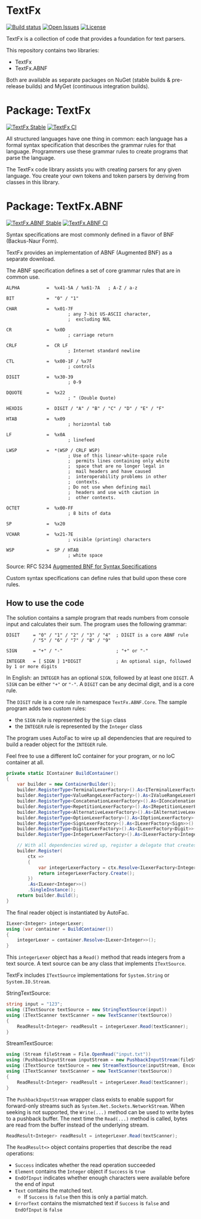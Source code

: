 TextFx
===========
[![Build status](https://ci.appveyor.com/api/projects/status/2ijyc3cck1ddlurt?svg=true)](https://ci.appveyor.com/project/StevenLiekens/textfx)
[![Open Issues](https://img.shields.io/github/issues/StevenLiekens/TextFx.svg)](https://github.com/StevenLiekens/TextFx/issues?q=is%3Aopen)
[![License](https://img.shields.io/badge/license-MIT-blue.svg)](https://raw.githubusercontent.com/StevenLiekens/TextFx/master/LICENSE)


TextFx is a collection of code that provides a foundation for text parsers.

This repository contains two libraries: 
* TextFx
* TextFx.ABNF

Both are available as separate packages on NuGet (stable builds &  pre-release builds) and MyGet (continuous integration builds).


# Package: TextFx

[![TextFx Stable](https://img.shields.io/nuget/v/TextFx.svg)](https://www.nuget.org/packages/TextFx/)
[![TextFx CI](https://img.shields.io/myget/textfx/vpre/TextFx.svg)](https://www.myget.org/gallery/textfx)

All structured languages have one thing in common: each language has a formal syntax specification that describes the grammar rules for that language. Programmers use these grammar rules to create programs that parse the language.

The TextFx code library assists you with creating parsers for any given language. You create your own tokens and token parsers by deriving from classes in this library.

# Package: TextFx.ABNF

[![TextFx.ABNF Stable](https://img.shields.io/nuget/v/TextFx.ABNF.svg)](https://www.nuget.org/packages/TextFx.ABNF/)
[![TextFx.ABNF CI](https://img.shields.io/myget/textfx/vpre/TextFx.ABNF.svg)](https://www.myget.org/gallery/textfx)

Syntax specifications are most commonly defined in a flavor of BNF (Backus-Naur Form).

TextFx provides an implementation of ABNF (Augmented BNF) as a separate download.

The ABNF specification defines a set of core grammar rules that are in common use.

```abnf
ALPHA          =  %x41-5A / %x61-7A   ; A-Z / a-z

BIT            =  "0" / "1"

CHAR           =  %x01-7F
                       ; any 7-bit US-ASCII character,
                       ;  excluding NUL

CR             =  %x0D
                       ; carriage return

CRLF           =  CR LF
                       ; Internet standard newline

CTL            =  %x00-1F / %x7F
                       ; controls

DIGIT          =  %x30-39
                       ; 0-9

DQUOTE         =  %x22
                       ; " (Double Quote)

HEXDIG         =  DIGIT / "A" / "B" / "C" / "D" / "E" / "F"

HTAB           =  %x09
                       ; horizontal tab

LF             =  %x0A
                       ; linefeed

LWSP           =  *(WSP / CRLF WSP)
                       ; Use of this linear-white-space rule
                       ;  permits lines containing only white
                       ;  space that are no longer legal in
                       ;  mail headers and have caused
                       ;  interoperability problems in other
                       ;  contexts.
                       ; Do not use when defining mail
                       ;  headers and use with caution in
                       ;  other contexts.

OCTET          =  %x00-FF
                       ; 8 bits of data

SP             =  %x20

VCHAR          =  %x21-7E
                       ; visible (printing) characters

WSP            =  SP / HTAB
                       ; white space
```
Source: RFC 5234 [Augmented BNF for Syntax Specifications](https://tools.ietf.org/html/rfc5234)

Custom syntax specifications can define rules that build upon these core rules.


## How to use the code

The solution contains a sample program that reads numbers from console input and calculates their sum.
The program uses the following grammar:

```abnf
DIGIT     = "0" / "1" / "2" / "3" / "4"  ; DIGIT is a core ABNF rule
          / "5" / "6" / "7" / "8" / "9"

SIGN      = "+" / "-"                    ; "+" or "-"

INTEGER   = [ SIGN ] 1*DIGIT             ; An optional sign, followed by 1 or more digits
```

In English: an `INTEGER` has an optional `SIGN`, followed by at least one `DIGIT`.
A `SIGN` can be either `"+"` or `"-"`.
A `DIGIT` can be any decimal digit, and is a core rule.

The `DIGIT` rule is a core rule in namespace `TextFx.ABNF.Core`.
The sample program adds two custom rules:
 - the `SIGN` rule is represented by the `Sign` class
 - the `INTEGER` rule is represented by the `Integer` class

The program uses AutoFac to wire up all dependencies that are required to build a reader object for the `INTEGER` rule.

Feel free to use a different IoC container for your program, or no IoC container at all.

```c#
private static IContainer BuildContainer()
{
    var builder = new ContainerBuilder();
    builder.RegisterType<TerminalLexerFactory>().As<ITerminalLexerFactory>().SingleInstance();
    builder.RegisterType<ValueRangeLexerFactory>().As<IValueRangeLexerFactory>().SingleInstance();
    builder.RegisterType<ConcatenationLexerFactory>().As<IConcatenationLexerFactory>().SingleInstance();
    builder.RegisterType<RepetitionLexerFactory>().As<IRepetitionLexerFactory>().SingleInstance();
    builder.RegisterType<AlternativeLexerFactory>().As<IAlternativeLexerFactory>().SingleInstance();
    builder.RegisterType<OptionLexerFactory>().As<IOptionLexerFactory>().SingleInstance();
    builder.RegisterType<SignLexerFactory>().As<ILexerFactory<Sign>>().SingleInstance();
    builder.RegisterType<DigitLexerFactory>().As<ILexerFactory<Digit>>().SingleInstance();
    builder.RegisterType<IntegerLexerFactory>().As<ILexerFactory<Integer>>().SingleInstance();

    // With all dependencies wired up, register a delegate that creates a new IntegerLexer
    builder.Register(
        ctx =>
        {
            var integerLexerFactory = ctx.Resolve<ILexerFactory<Integer>>();
            return integerLexerFactory.Create();
        })
        .As<ILexer<Integer>>()
        .SingleInstance();
    return builder.Build();
}
```

The final reader object is instantiated by AutoFac.

```c#
ILexer<Integer> integerLexer;
using (var container = BuildContainer())
{
    integerLexer = container.Resolve<ILexer<Integer>>();
}
```

This `integerLexer` object has a `Read()` method that reads integers from a text source. A text source can be any class that implements `ITextSource`.

TextFx includes `ITextSource` implementations for `System.String` or `System.IO.Stream`.

StringTextSource:
```c#
string input = "123";
using (ITextSource textSource = new StringTextSource(input))
using (ITextScanner textScanner = new TextScanner(textSource))
{
    ReadResult<Integer> readResult = integerLexer.Read(textScanner);
}
```
StreamTextSource:
```c#
using (Stream fileStream = File.OpenRead("input.txt"))
using (PushbackInputStream inputStream = new PushbackInputStream(fileStream))
using (ITextSource textSource = new StreamTextSource(inputStream, Encoding.UTF8))
using (ITextScanner textScanner = new TextScanner(textSource))
{
    ReadResult<Integer> readResult = integerLexer.Read(textScanner);
}
```

The `PushbackInputStream` wrapper class exists to enable support for forward-only streams such as `System.Net.Sockets.NetworkStream`. When seeking is not supported, the `Write(...)` method can be used to write bytes to a pushback buffer. The next time the `Read(...)` method is called, bytes are read from the buffer instead of the underlying stream.


```c#
ReadResult<Integer> readResult = integerLexer.Read(textScanner);
```

The `ReadResult<>` object contains properties that describe the read operations:
 - `Success` indicates whether the read operation succeeded
 - `Element` contains the `Integer` object if `Success` is `true`
 - `EndOfInput` indicates whether enough characters were available before the end of input
 - `Text` contains the matched text.
    - If `Success` is `false` then this is only a partial match.
 - `ErrorText` contains the mismatched text if `Success` is `false` and `EndOfInput` is `false`
